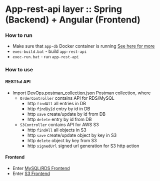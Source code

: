 # App-rest-api layer :: Spring (Backend) + Angular (Frontend)

### How to run
* Make sure that `app-db` Docker container is running [See here for more](/app-db)
* `exec-build.bat` - build `app-rest-api`
* `exec-run.bat` - run `app-rest-api`

### How to use

#### RESTful API
* Import [DevOps.postman_collection.json](/util-postman/DevOps.postman_collection.json) Postman collection, where
  * `OrderController` contains API for RDS/MySQL
    * http `findAll` all entries in DB
    * http `findById` entry by id in DB
    * http `save` create/update by id from DB
    * http `delete` entry by id from DB
  * `S3Controller` contains API for AWS S3
    * http `findAll` all objects in S3
    * http `save` create/update object by key in S3
    * http `delete` object by key from S3
    * http `signedUrl` signed url generation for S3 http action

#### Frontend
* Enter [MySQL/RDS Frontend](http://localhost:8080/app-rest/rds/index)
* Enter [S3 Frontend](http://localhost:8080/app-rest/s3/index)